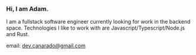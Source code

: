 ### Hi, I am Adam.

I am a fullstack software engineer currently looking for work in the backend space. Technologies I like to work with are Javascript/Typescript/Node.js and Rust.

email: dev.canarado@gmail.com
